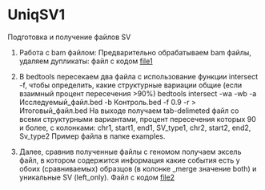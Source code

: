 # UniqSV1
Подготовка и получение файлов SV
1. Работа с bam файлом:
  Предварительно обрабатываем bam файлы, удаляем дупликаты: файл с кодом [file1](https://github.com/ZakirovaDd/UniqSV1/blob/main/file1)

2. В bedtools пересекаем два файла с использование функции intersect -f, чтобы определить, какие структурные вариации общие (если взаимный процент пересечения >90%)
   bedtools intersect -wa -wb -a Исследуемый_файл.bed -b Контроль.bed -f 0.9 -r  >  Итоговый_файл.bed
  На выходе получаем tab-delimeted файл со всеми структурными вариантами, процент пересечения которых 90 и более, с колонками: chr1, start1, end1, SV_type1, chr2, start2, end2, Sv_type2
Пример файла в папке examples.
4. Далее, сравнив полученные файлы с геномом получаем эксель файл, в котором содержится информация какие события есть у обоих (сравниваемых) образцов (в колонке _merge значение both) и уникальные SV (left_only).
   Файл с кодом [file2](https://github.com/ZakirovaDd/UniqSV1/blob/main/file2)
